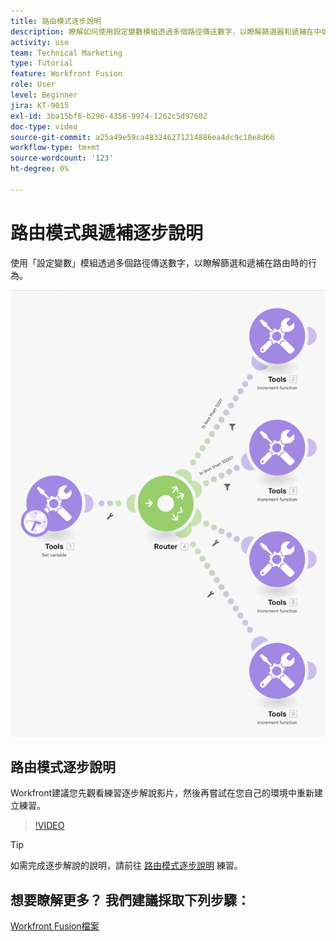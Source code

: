 ```yaml
---
title: 路由模式逐步說明
description: 瞭解如何使用設定變數模組透過多個路徑傳送數字，以瞭解篩選器和遞補在中如何表現 [!DNL Adobe Workfront Fusion].
activity: use
team: Technical Marketing
type: Tutorial
feature: Workfront Fusion
role: User
level: Beginner
jira: KT-9015
exl-id: 3ba15bf6-b296-4356-9974-1262c5d97602
doc-type: video
source-git-commit: a25a49e59ca483246271214886ea4dc9c10e8d66
workflow-type: tm+mt
source-wordcount: '123'
ht-degree: 0%

---
```


# 路由模式與遞補逐步說明

使用「設定變數」模組透過多個路徑傳送數字，以瞭解篩選和遞補在路由時的行為。

![Fusion情境的影像](assets/universal-connectors-and-routing-7.png)

## 路由模式逐步說明

Workfront建議您先觀看練習逐步解說影片，然後再嘗試在您自己的環境中重新建立練習。

>[!VIDEO](https://video.tv.adobe.com/v/335274/?quality=12&learn=on)

>[!TIP]
>
>如需完成逐步解說的說明，請前往 [路由模式逐步說明](https://experienceleague.adobe.com/docs/workfront-learn/tutorials-workfront/fusion/exercises/routing-patterns.html?lang=en) 練習。


## 想要瞭解更多？ 我們建議採取下列步驟：

[Workfront Fusion檔案](https://experienceleague.adobe.com/docs/workfront/using/adobe-workfront-fusion/workfront-fusion-2.html?lang=en)

